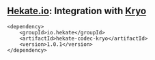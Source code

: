 ## [Hekate.io](https://github.com/hekate-io/hekate): Integration with [Kryo](https://github.com/EsotericSoftware/kryo)
 
 ```
 <dependency>
     <groupId>io.hekate</groupId>
     <artifactId>hekate-codec-kryo</artifactId>
     <version>1.0.1</version>
 </dependency>
 ```
